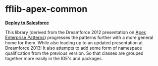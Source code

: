 fflib-apex-common
=================

**[Deploy to Salesforce](https://githubsfdeploy.herokuapp.com/app/githubdeploy/financialforcedev/fflib-apex-common)**

This library (derived from the Dreamforce 2012 presentation on [Apex Enterprise Patterns](https://github.com/financialforcedev/df12-apex-enterprise-patterns)) progresses the patterns further with a more general home for them. While also leading up to an updated presentation at Dreamforce 2013! It also attempts to add some form of namespace qualification from the previous version. So that classes are grouped together more easily in the IDE's and packages.

